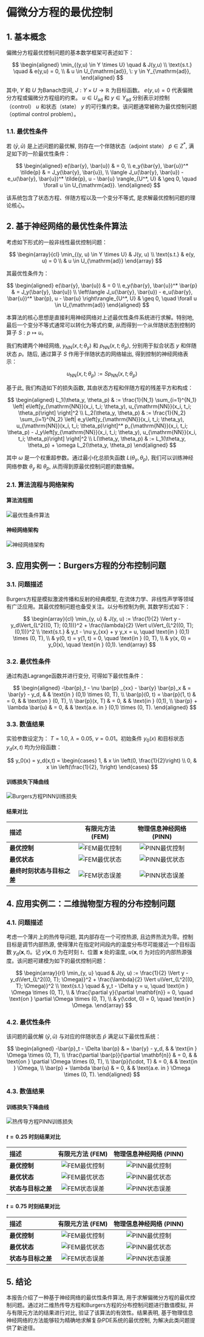 # 偏微分方程的最优控制

## 1. 基本概念

偏微分方程最优控制问题的基本数学框架可表述如下：

$$
\begin{aligned}
\min_{(y,u) \in Y \times U} \quad & J(y,u) \\
\text{s.t.} \quad & e(y,u) = 0, \\
& u \in U_{\mathrm{ad}}, \: y \in Y_{\mathrm{ad}},
\end{aligned}
$$

其中, $Y$ 和 $U$ 为Banach空间, $J: Y \times U \to \mathbb{R}$ 为目标函数。 $e(y,u)=0$ 代表偏微分方程或偏微分方程组的约束。 $u \in U_{\mathrm{ad}}$ 和 $y \in Y_{\mathrm{ad}}$ 分别表示对控制（control） $u$ 和状态（state） $y$ 的可行集约束。该问题通常被称为最优控制问题（optimal control problem）。

### 1.1. 最优性条件

若 $(\bar{y}, \bar{u})$ 是上述问题的最优解, 则存在一个伴随状态（adjoint state） $\tilde{p} \in Z^*$, 满足如下的一阶最优性条件：

$$
\begin{aligned}
e(\bar{y}, \bar{u}) & = 0, \\
e_y(\bar{y}, \bar{u})^* \tilde{p} & = J_y(\bar{y}, \bar{u}), \\
\langle J_u(\bar{y}, \bar{u}) - e_u(\bar{y}, \bar{u})^* \tilde{p}, u - \bar{u} \rangle_{U^*, U} & \geq 0, \quad \forall u \in U_{\mathrm{ad}}.
\end{aligned}
$$

该系统包含了状态方程、伴随方程以及一个变分不等式, 是求解最优控制问题的理论核心。

## 2. 基于神经网络的最优性条件算法

考虑如下形式的一般非线性最优控制问题：

$$
\begin{array}{cl}
\min_{(y, u) \in Y \times U} & J(y, u) \\
\text{s.t.} & e(y, u) = 0 \\
& u \in U_{\mathrm{ad}}
\end{array}
$$

其最优性条件为：

$$
\begin{aligned}
e(\bar{y}, \bar{u}) & = 0 \\
e_y(\bar{y}, \bar{u})^* \bar{p} & = J_y(\bar{y}, \bar{u}) \\
\left\langle J_u(\bar{y}, \bar{u}) - e_u(\bar{y}, \bar{u})^* \bar{p}, u - \bar{u} \right\rangle_{U^*, U} & \geq 0, \quad \forall u \in U_{\mathrm{ad}}
\end{aligned}
$$

本算法的核心思想是直接利用神经网络对上述最优性条件系统进行求解。特别地, 最后一个变分不等式通常可以转化为等式约束, 从而得到一个从伴随状态到控制的算子 $S: p \mapsto u$。

我们构建两个神经网络, $y_{\mathrm{NN}}(x, t; \theta_y)$ 和 $p_{\mathrm{NN}}(x, t; \theta_p)$, 分别用于拟合状态 $y$ 和伴随状态 $p$。随后, 通过算子 $S$ 作用于伴随状态的网络输出, 得到控制的神经网络表示：

$$
u_{\mathrm{NN}}(x, t; \theta_p) := S p_{\mathrm{NN}}(x, t; \theta_p)
$$

基于此, 我们构造如下的损失函数, 其由状态方程和伴随方程的残差平方和构成：

$$
\begin{aligned}
L_1(\theta_y, \theta_p) & := \frac{1}{N_1} \sum_{i=1}^{N_1} \left| e\left[y_{\mathrm{NN}}(x_i, t_i; \theta_y), u_{\mathrm{NN}}(x_i, t_i; \theta_p)\right] \right|^2 \\
L_2(\theta_y, \theta_p) & := \frac{1}{N_2} \sum_{i=1}^{N_2} \left| e_y\left[y_{\mathrm{NN}}(x_i, t_i; \theta_y), u_{\mathrm{NN}}(x_i, t_i; \theta_p)\right]^* p_{\mathrm{NN}}(x_i, t_i; \theta_p) - J_y\left[y_{\mathrm{NN}}(x_i, t_i; \theta_y), u_{\mathrm{NN}}(x_i, t_i; \theta_p)\right] \right|^2 \\
L(\theta_y, \theta_p) & := L_1(\theta_y, \theta_p) + \omega L_2(\theta_y, \theta_p)
\end{aligned}
$$

其中 $\omega$ 是一个权重超参数。通过最小化总损失函数 $L(\theta_y, \theta_p)$, 我们可以训练神经网络参数 $\theta_y$ 和 $\theta_p$, 从而得到原最优控制问题的数值解。

### 2.1. 算法流程与网络架构

#### 算法流程图

![最优性条件算法](figures/algo.svg)

#### 神经网络架构

![神经网络架构](figures/NN.svg)

## 3. 应用实例一：Burgers方程的分布控制问题

### 3.1. 问题描述

Burgers方程是模拟激波传播和反射的经典模型, 在流体力学、非线性声学等领域有广泛应用。其最优控制问题也备受关注。以分布控制为例, 其数学形式如下：

$$
\begin{array}{cl}
\min_{y, u} & J(y, u) := \frac{1}{2} \Vert y - y_d\Vert_{L^2((0, T); (0,1))}^2 + \frac{\lambda}{2} \Vert u\Vert_{L^2((0, T); (0,1))}^2 \\
\text{s.t.} & y_t - \nu y_{xx} + y y_x = u, \quad \text{in } (0,1) \times (0, T), \\
& y(0, t) = y(1, t) = 0, \quad \text{in } (0, T), \\
& y(x, 0) = y_0(x), \quad \text{in } (0,1).
\end{array}
$$

### 3.2. 最优性条件

通过构造Lagrange函数并进行变分, 可得如下最优性条件：

$$
\begin{aligned}
-\bar{p}_t - \nu \bar{p} _{xx} - \bar{y} \bar{p}_x & = \bar{y} - y_d, & & \text{in } (0,1) \times (0, T), \\
\bar{p}(0, t) = \bar{p}(1, t) & = 0, & & \text{on } (0, T), \\
\bar{p}(x, T) & = 0, & & \text{in } (0,1), \\
\bar{p} + \lambda \bar{u} & = 0, & & \text{a.e. in } (0,1) \times (0, T).
\end{aligned}
$$

### 3.3. 数值结果

实验参数设定为： $T = 1.0$, $\lambda = 0.05$, $\nu = 0.01$。初始条件 $y_0(x)$ 和目标状态 $y_d(x,t)$ 均为分段函数：

$$
y_0(x) = y_d(x,t) =
\begin{cases}
    1, & x \in \left(0, \frac{1}{2}\right) \\
    0, & x \in \left(\frac{1}{2}, 1\right)
\end{cases}
$$

#### 训练损失下降曲线

![Burgers方程PINN训练损失](figures/burger-loss.svg)

#### 结果对比

| 描述 | 有限元方法 (FEM) | 物理信息神经网络 (PINN) |
| :--- | :---: | :---: |
| **最优控制** | ![FEM最优控制](figures/burger-control-true.svg) | ![PINN最优控制](figures/burger-control.svg) |
| **最优状态** | ![FEM最优状态](figures/burger-state-true.svg) | ![PINN最优状态](figures/burger-state.svg) |
| **最终时刻状态与目标之差** | ![FEM状态误差](figures/burger-state_error-true.svg) | ![PINN状态误差](figures/burger-state_error.svg) |

## 4. 应用实例二：二维抛物型方程的分布控制问题

### 4.1. 问题描述

考虑一个薄片上的热传导问题, 其内部存在一个可控热源, 且边界热流为零。控制目标是调节内部热源, 使得薄片在指定时间段内的温度分布尽可能接近一个目标函数 $y_d(\mathbf{x}, t)$。记 $y(\mathbf{x}, t)$ 为在时刻 $t$、位置 $\mathbf{x}$ 处的温度, $u(\mathbf{x}, t)$ 为对应的内部热源强度。该问题可建模为如下的最优控制问题：

$$
\begin{array}{rl}
\min_{y, u} \quad & J(y, u) := \frac{1}{2} \Vert y - y_d\Vert_{L^2((0, T); \Omega)}^2 + \frac{\lambda}{2} \Vert u\Vert_{L^2((0, T); \Omega)}^2 \\
\text{s.t.} \quad & y_t - \Delta y = u, \quad \text{in } \Omega \times (0, T), \\
& \frac{\partial y}{\partial \mathbf{n}} = 0, \quad \text{on } \partial \Omega \times (0, T), \\
& y(\cdot, 0) = 0, \quad \text{in } \Omega.
\end{array}
$$

### 4.2. 最优性条件

该问题的最优解 $(\bar{y}, \bar{u})$ 与对应的伴随状态 $\bar{p}$ 满足以下最优性系统：

$$
\begin{aligned}
-\bar{p}_t - \Delta \bar{p} & = \bar{y} - y_d, & & \text{in } \Omega \times (0, T), \\
\frac{\partial \bar{p}}{\partial \mathbf{n}} & = 0, & & \text{on } \partial \Omega \times (0, T), \\
\bar{p}(\cdot, T) & = 0, & & \text{in } \Omega, \\
\bar{p} + \lambda \bar{u} & = 0, & & \text{a.e. in } \Omega \times (0, T).
\end{aligned}
$$

### 4.3. 数值结果

#### 训练损失下降曲线

![热传导方程PINN训练损失](figures/heat-loss.svg)

#### $t=0.25$ 时刻结果对比

| 描述 | 有限元方法 (FEM) | 物理信息神经网络 (PINN) |
| :--- | :---: | :---: |
| **最优控制** | ![FEM最优控制](figures/heat2d-t25-control-true.svg) | ![PINN最优控制](figures/heat2d-t25-control.svg) |
| **最优状态** | ![FEM最优状态](figures/heat2d-t25-state-true.svg) | ![PINN最优状态](figures/heat2d-t25-state.svg) |
| **状态与目标之差** | ![FEM状态误差](figures/heat2d-t25-state_error-true.svg) | ![PINN状态误差](figures/heat2d-t25-state_error.svg) |

#### $t=0.75$ 时刻结果对比

| 描述 | 有限元方法 (FEM) | 物理信息神经网络 (PINN) |
| :--- | :---: | :---: |
| **最优控制** | ![FEM最优控制](figures/heat2d-t75-control-true.svg) | ![PINN最优控制](figures/heat2d-t75-control.svg) |
| **最优状态** | ![FEM最优状态](figures/heat2d-t75-state-true.svg) | ![PINN最优状态](figures/heat2d-t75-state.svg) |
| **状态与目标之差** | ![FEM状态误差](figures/heat2d-t75-state_error-true.svg) | ![PINN状态误差](figures/heat2d-t75-state_error.svg) |

## 5. 结论

本报告介绍了一种基于神经网络的最优性条件算法, 用于求解偏微分方程的最优控制问题。通过对二维热传导方程和Burgers方程的分布控制问题进行数值模拟, 并与有限元方法的结果进行对比, 验证了该算法的有效性。结果表明, 基于物理信息神经网络的方法能够较为精确地求解复杂PDE系统的最优控制, 为解决此类问题提供了新途径。
